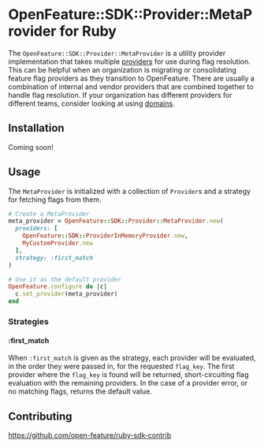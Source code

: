 # OpenFeature::SDK::Provider::MetaProvider for Ruby

The `OpenFeature::SDK::Provider::MetaProvider` is a utility provider implementation that takes multiple [providers](https://docs.openfeature.dev/docs/specification/sections/providers) for use during flag resolution. This can be helpful when an organization is migrating or consolidating feature flag providers as they transition to OpenFeature. There are usually a combination of internal and vendor providers that are combined together to handle flag resolution. If your organization has different providers for different teams, consider looking at using [domains](https://openfeature.dev/specification/glossary#domain).

## Installation

Coming soon!

## Usage

The `MetaProvider` is initialized with a collection of `Provider`s and a strategy for fetching flags from them.

```ruby
# Create a MetaProvider
meta_provider = OpenFeature::SDK::Provider::MetaProvider.new(
  providers: [
    OpenFeature::SDK::ProviderInMemoryProvider.new,
    MyCustomProvider.new
  ],
  strategy: :first_match
)

# Use it as the default provider
OpenFeature.configure do |c|
  c.set_provider(meta_provider)
end
```

### Strategies

#### :first_match

When `:first_match` is given as the strategy, each provider will be evaluated, in the order they were passed in, for the requested `flag_key`. The first provider where the `flag_key` is found will be returned, short-circuiting flag evaluation with the remaining providers. In the case of a provider error, or no matching flags, returns the default value.


## Contributing

https://github.com/open-feature/ruby-sdk-contrib
